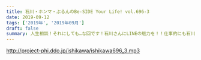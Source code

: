 ```yaml
---
title: 石川・ホンマ・ぶるんのBe-SIDE Your Life! vol.696-3
date: 2019-09-12
tags: ['2019年', '2019年09月']
draft: false
summary: 人生相談！それにしても…な回です！石川さんにLINEの魅力を！！仕事的にも石川さんにLINEをやって欲しいのです！！！MIURA
---
```


http://project-phi.ddo.jp/ishikawa/ishikawa696_3.mp3

